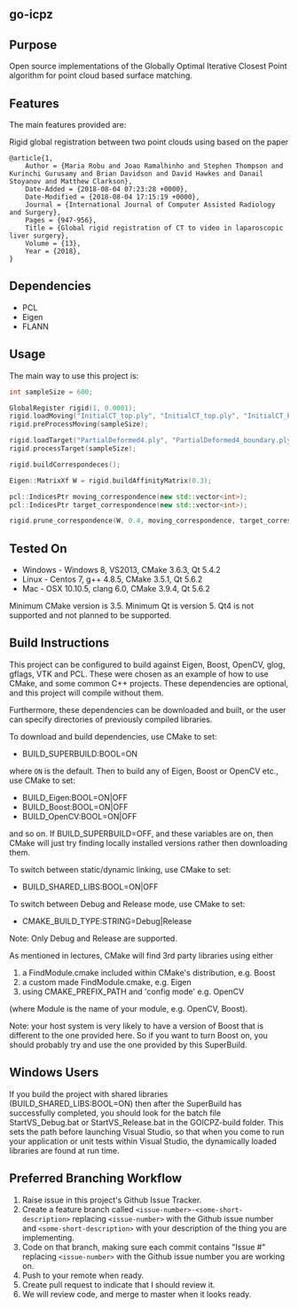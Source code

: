 go-icpz
------------------

Purpose
-------

Open source implementations of the Globally Optimal Iterative Closest Point algorithm for point cloud based surface matching.


Features
--------

The main features provided are:

Rigid global registration between two point clouds using based on the paper

```
@article{1,
	Author = {Maria Robu and Joao Ramalhinho and Stephen Thompson and Kurinchi Gurusamy and Brian Davidson and David Hawkes and Danail Stoyanov and Matthew Clarkson},
	Date-Added = {2018-08-04 07:23:28 +0000},
	Date-Modified = {2018-08-04 17:15:19 +0000},
	Journal = {International Journal of Computer Assisted Radiology and Surgery},
	Pages = {947-956},
	Title = {Global rigid registration of CT to video in laparoscopic liver surgery},
	Volume = {13},
	Year = {2018},
}
```


Dependencies
------------

 * PCL
 * Eigen
 * FLANN


Usage
-----

The main way to use this project is:

```C++
int sampleSize = 600;

GlobalRegister rigid(1, 0.0001);
rigid.loadMoving("InitialCT_top.ply", "InitialCT_top.ply", "InitialCT_boundary.ply");
rigid.preProcessMoving(sampleSize);

rigid.loadTarget("PartialDeformed4.ply", "PartialDeformed4_boundary.ply");
rigid.processTarget(sampleSize);

rigid.buildCorrespondeces();

Eigen::MatrixXf W = rigid.buildAffinityMatrix(0.3);

pcl::IndicesPtr moving_correspondence(new std::vector<int>);
pcl::IndicesPtr target_correspondence(new std::vector<int>);

rigid.prune_correspondence(W, 0.4, moving_correspondence, target_correspondence);
```


Tested On
---------

 * Windows - Windows 8, VS2013, CMake 3.6.3, Qt 5.4.2
 * Linux - Centos 7, g++ 4.8.5, CMake 3.5.1, Qt 5.6.2
 * Mac - OSX 10.10.5, clang 6.0, CMake 3.9.4, Qt 5.6.2

Minimum CMake version is 3.5. Minimum Qt is version 5. Qt4 is not supported and not planned to be supported.


Build Instructions
------------------

This project can be configured to build against Eigen, Boost, OpenCV, glog, gflags, VTK and PCL.
These were chosen as an example of how to use CMake, and some common
C++ projects. These dependencies are optional, and this project
will compile without them.

Furthermore, these dependencies can be downloaded and built,
or the user can specify directories of previously compiled
libraries.

To download and build dependencies, use CMake to set:

  * BUILD_SUPERBUILD:BOOL=ON

where ```ON``` is the default. Then to build any of Eigen, Boost or OpenCV etc., use CMake to set:

  * BUILD_Eigen:BOOL=ON|OFF
  * BUILD_Boost:BOOL=ON|OFF
  * BUILD_OpenCV:BOOL=ON|OFF

and so on. If BUILD_SUPERBUILD=OFF, and these variables are on, then CMake will just try finding
locally installed versions rather then downloading them.

To switch between static/dynamic linking, use CMake to set:

  * BUILD_SHARED_LIBS:BOOL=ON|OFF

To switch between Debug and Release mode, use CMake to set:

  * CMAKE_BUILD_TYPE:STRING=Debug|Release

Note: Only Debug and Release are supported. 

As mentioned in lectures, CMake will find 3rd party libraries using either
  1. a FindModule.cmake included within CMake's distribution, e.g. Boost
  2. a custom made FindModule.cmake, e.g. Eigen
  3. using CMAKE_PREFIX_PATH and 'config mode' e.g. OpenCV

(where Module is the name of your module, e.g. OpenCV, Boost).

Note: your host system is very likely to have a version of Boost that
is different to the one provided here. So if you want to turn Boost on,
you should probably try and use the one provided by this SuperBuild.


Windows Users
-------------

If you build the project with shared libraries (BUILD_SHARED_LIBS:BOOL=ON)
then after the SuperBuild has successfully completed, you should look for the batch file
StartVS_Debug.bat or StartVS_Release.bat in the GOICPZ-build folder.
This sets the path before launching Visual Studio, so that when you come to run your
application or unit tests within Visual Studio, the dynamically
loaded libraries are found at run time.


Preferred Branching Workflow
----------------------------

 1. Raise issue in this project's Github Issue Tracker.
 2. Create a feature branch called ```<issue-number>-<some-short-description>```
    replacing ```<issue-number>``` with the Github issue number
    and ```<some-short-description>``` with your description of the thing you are implementing.
 4. Code on that branch, making sure each commit contains "Issue #<issue-number>" replacing ```<issue-number>``` with the Github issue number you are working on.
 5. Push to your remote when ready.
 6. Create pull request to indicate that I should review it.
 7. We will review code, and merge to master when it looks ready.
